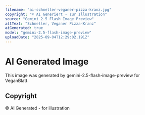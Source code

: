 ```yaml
---
filename: "ai-schneller-veganer-pizza-kranz.jpg"
copyright: "© AI Generiert - zur Illustration"
source: "Gemini 2.5 Flash Image Preview"
altText: "Schneller, Veganer Pizza-Kranz"
aiGenerated: true
model: "gemini-2.5-flash-image-preview"
uploadDate: "2025-09-04T12:29:02.191Z"
---
```


# AI Generated Image

This image was generated by gemini-2.5-flash-image-preview for VeganBlatt.

## Copyright
© AI Generated - for illustration
